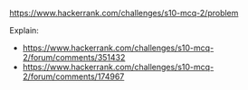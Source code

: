https://www.hackerrank.com/challenges/s10-mcq-2/problem

Explain:

- https://www.hackerrank.com/challenges/s10-mcq-2/forum/comments/351432
- https://www.hackerrank.com/challenges/s10-mcq-2/forum/comments/174967
